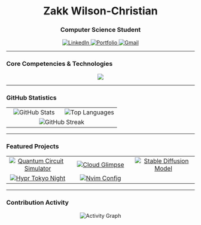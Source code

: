 <div align="center">
  <h1>Zakk Wilson-Christian</h1>
  <h3>Computer Science Student</h3>
</div>

<div align="center">
  <a href="https://www.linkedin.com/in/zakk-wilson-christian">
    <img src="https://img.shields.io/badge/LinkedIn-0077B5?style=for-the-badge&logo=linkedin&logoColor=white" alt="LinkedIn"/>
  </a>
  <a href="[YOUR_PORTFOLIO_URL]">
    <img src="https://img.shields.io/badge/Portfolio-0079D3?style=for-the-badge&logo=google-chrome&logoColor=white" alt="Portfolio"/>
  </a>
  <a href="mailto:zakkwilsonchristian@gmail.com">
    <img src="https://img.shields.io/badge/Gmail-D14836?style=for-the-badge&logo=gmail&logoColor=white" alt="Gmail"/>
  </a>
</div>

---

### Core Competencies & Technologies

<p align="center">
  <a href="https://skillicons.dev">
    <img src="https://skillicons.dev/icons?i=python,java,c,cpp,go,js,cs,grafana,aws,azure,github,githubactions,cmake,arch,dotnet,pytorch,react,mysql,mongodb,sqlite,docker,git,linux,windows,jira&perline=10" />
  </a>
</p>

---

### GitHub Statistics

<div align="center">
  <table width="100%">
    <tr>
      <td width="50%" align="center">
        <img src="https://github-readme-stats.vercel.app/api?username=SegusFaultise&show_icons=true&theme=tokyonight&hide_border=true&title_color=0079D3&icon_color=0079D3&text_color=99B1C3&bg_color=161622" alt="GitHub Stats"/>
      </td>
      <td width="50%" align="center">
        <img src="https://github-readme-stats.vercel.app/api/top-langs/?username=SegusFaultise&layout=compact&theme=tokyonight&hide_border=true&title_color=0079D3&icon_color=0079D3&text_color=99B1C3&bg_color=161622&langs_count=8&hide=html,css,scss" alt="Top Languages"/>
      </td>
    </tr>
    <tr>
      <td colspan="2" align="center">
        <img src="https://github-readme-streak-stats.herokuapp.com/?user=SegusFaultise&theme=tokyonight&hide_border=true&background=161622&stroke=0079D3&ring=0079D3&fire=0079D3&currStreakNum=99B1C3&sideNums=99B1C3&currStreakLabel=99B1C3&sideLabels=99B1C3&dates=99B1C3" alt="GitHub Streak"/>
      </td>
    </tr>
  </table>
</div>

---

### Featured Projects

<div align="center">
  <table width="100%">
    <tr>
      <td width="33%" align="center">
        <a href="https://github.com/SegusFaultise/quantum-circuit-simulator">
          <img src="https://github-readme-stats.vercel.app/api/pin/?username=SegusFaultise&repo=quantum-circuit-simulator&theme=tokyonight&hide_border=true&title_color=0079D3&icon_color=0079D3&text_color=99B1C3&bg_color=161622" alt="Quantum Circuit Simulator"/>
        </a>
      </td>
      <td width="33%" align="center">
        <a href="https://github.com/SegusFaultise/cloud-glimpse">
          <img src="https://github-readme-stats.vercel.app/api/pin/?username=SegusFaultise&repo=cloud-glimpse&theme=tokyonight&hide_border=true&title_color=0079D3&icon_color=0079D3&text_color=99B1C3&bg_color=161622" alt="Cloud Glimpse"/>
        </a>
      </td>
      <td width="33%" align="center">
         <a href="https://github.com/SegusFaultise/stable-diffusion-model">
          <img src="https://github-readme-stats.vercel.app/api/pin/?username=SegusFaultise&repo=stable-diffusion-model&theme=tokyonight&hide_border=true&title_color=0079D3&icon_color=0079D3&text_color=99B1C3&bg_color=161622" alt="Stable Diffusion Model"/>
        </a>
      </td>
    </tr>
    <tr>
      <td width="33%" align="center">
        <a href="https://github.com/SegusFaultise/hypr-tokyo-night">
          <img src="https://github-readme-stats.vercel.app/api/pin/?username=SegusFaultise&repo=hypr-tokyo-night&theme=tokyonight&hide_border=true&title_color=0079D3&icon_color=0079D3&text_color=99B1C3&bg_color=161622" alt="Hypr Tokyo Night"/>
        </a>
      </td>
      <td width="33%" align="center">
        <a href="https://github.com/SegusFaultise/nvim">
          <img src="https://github-readme-stats.vercel.app/api/pin/?username=SegusFaultise&repo=nvim&theme=tokyonight&hide_border=true&title_color=0079D3&icon_color=0079D3&text_color=99B1C3&bg_color=161622" alt="Nvim Config"/>
        </a>
      </td>
      <td width="33%" align="center">
        </td>
    </tr>
  </table>
</div>

---

### Contribution Activity

<div align="center">
  <img src="https://github-readme-activity-graph.vercel.app/graph?username=SegusFaultise&theme=github-compact&hide_border=true&color=0079D3&line=0079D3&point=ffffff&area=true&bg_color=161622" alt="Activity Graph"/>
</div>
